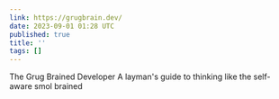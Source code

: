 ```yaml
---
link: https://grugbrain.dev/
date: 2023-09-01 01:28 UTC
published: true
title: ''
tags: []
---
```


The Grug Brained Developer
A layman's guide to thinking like the self-aware smol brained
